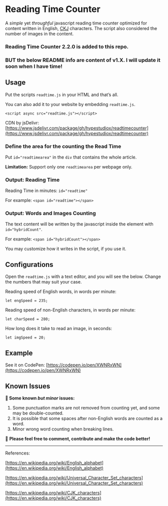 # Reading Time Counter

A *simple* yet *throughful* javascript reading time counter optimized for content written in English, [CKJ](https://en.wikipedia.org/wiki/CJK_characters) characters. The script also considered the number of images in the content.

### Reading Time Counter 2.2.0 is added to this repo.

### BUT the below README info are content of v1.X. I will update it soon when I have time!


## Usage

Put the scripts `readtime.js` in your HTML and that’s all.

You can also add it to your website by embedding `readtime.js`.

`<script async src="readtime.js"></script>`

CDN by jsDelivr: [https://www.jsdelivr.com/package/gh/hypestudiox/readtimecounter](https://www.jsdelivr.com/package/gh/hypestudiox/readtimecounter)

### Define the area for the counting the Read Time

Put `id="readtimearea"` in the `div` that contains the whole article.

**Limitation:** Support only one `readtimearea` per webpage only.

### Output: Reading Time

Reading Time in minutes: `id="readtime"` 

For example: `<span id="readtime"></span>`

### Output: Words and Images Counting

The text content will be written by the javascript inside the element with `id="hybridCount"`.

For example: `<span id="hybridCount"></span>`

You may customize how it writes in the script, if you use it.

## Configurations

Open the `readtime.js` with a text editor, and you will see the below. Change the numbers that may suit your case.

Reading speed of English words, in words per minute:

`let engSpeed = 235;`

Reading speed of non-English characters, in words per minute:

`let charSpeed = 280;`

How long does it take to read an image, in seconds:

`let imgSpeed = 20;`

## Example

See it on CodePen: [https://codepen.io/pen/XWNRxWN](https://codepen.io/pen/XWNRxWN)

## Known Issues

**👾 Some known *but minor* issues:**

1. Some punctuation marks are not removed from counting yet, and some may be double-counted.
2. It is possible that some spaces after non-English words are counted as a word.
3. Minor wrong word counting when breaking lines.

📣 **Please feel free to comment, contribute and make the code better!**

---

References:

[https://en.wikipedia.org/wiki/English_alphabet](https://en.wikipedia.org/wiki/English_alphabet)

[https://en.wikipedia.org/wiki/Universal_Character_Set_characters](https://en.wikipedia.org/wiki/Universal_Character_Set_characters)

[https://en.wikipedia.org/wiki/CJK_characters](https://en.wikipedia.org/wiki/CJK_characters)